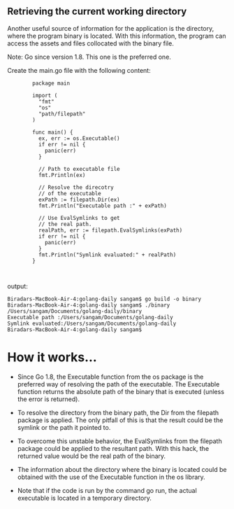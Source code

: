 ## Retrieving the current working directory


Another useful source of information for the application is the directory, where the program binary is located. With this information, the program can access the assets and files collocated with the binary file.

Note: Go since version 1.8. This one is the preferred one.

Create the main.go file with the following content:

```
        package main

        import (
          "fmt"
          "os"
          "path/filepath"
        )

        func main() {
          ex, err := os.Executable()
          if err != nil {
            panic(err)
          }

          // Path to executable file
          fmt.Println(ex)

          // Resolve the direcotry
          // of the executable
          exPath := filepath.Dir(ex)
          fmt.Println("Executable path :" + exPath)

          // Use EvalSymlinks to get
          // the real path.
          realPath, err := filepath.EvalSymlinks(exPath)
          if err != nil {
            panic(err)
          }
          fmt.Println("Symlink evaluated:" + realPath)
        }



```

output:
```
Biradars-MacBook-Air-4:golang-daily sangam$ go build -o binary
Biradars-MacBook-Air-4:golang-daily sangam$ ./binary 
/Users/sangam/Documents/golang-daily/binary
Executable path :/Users/sangam/Documents/golang-daily
Symlink evaluated:/Users/sangam/Documents/golang-daily
Biradars-MacBook-Air-4:golang-daily sangam$ 

```
# How it works…

- Since Go 1.8, the Executable function from the os package is the preferred way of resolving the path of the executable. The Executable function returns the absolute path of the binary that is executed (unless the error is returned).

- To resolve the directory from the binary path, the Dir from the filepath package is applied. The only pitfall of this is that the result could be the symlink or the path it pointed to.

- To overcome this unstable behavior, the EvalSymlinks from the filepath package could be applied to the resultant path. With this hack, the returned value would be the real path of the binary.

- The information about the directory where the binary is located could be obtained with the use of the Executable function in the os library.

- Note that if the code is run by the command go run, the actual executable is located in a temporary directory.

